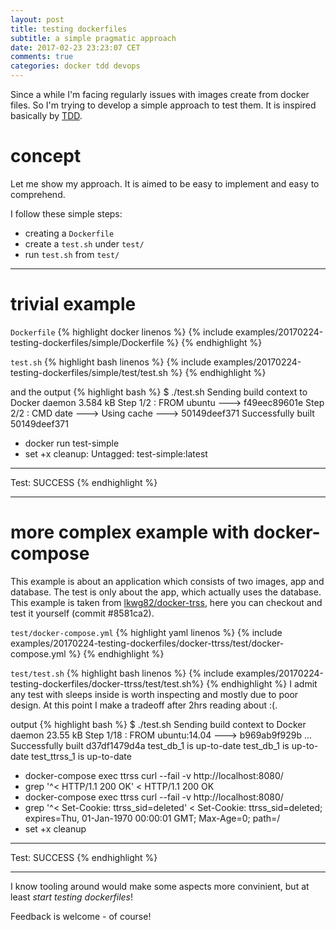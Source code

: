 ```yaml
---
layout: post
title: testing dockerfiles
subtitle: a simple pragmatic approach 
date: 2017-02-23 23:23:07 CET
comments: true
categories: docker tdd devops
---
```


Since a while I'm facing regularly issues with images create from docker files. 
So I'm trying to develop a simple approach to test them. It is inspired basically by 
<a href="https://www.martinfowler.com/bliki/TestDrivenDevelopment.html">TDD</a>.

# concept

Let me show my approach. It is aimed to be easy to implement and easy to comprehend.

I follow these simple steps:
- creating a `Dockerfile`
- create a `test.sh` under `test/`
- run `test.sh` from `test/`


-----

# trivial example

`Dockerfile`
{% highlight docker linenos %}
{% include examples/20170224-testing-dockerfiles/simple/Dockerfile %}
{% endhighlight %}

`test.sh`
{% highlight bash linenos %}
{% include examples/20170224-testing-dockerfiles/simple/test/test.sh %}
{% endhighlight %}
 
 and the output
{% highlight bash %}
$ ./test.sh 
Sending build context to Docker daemon 3.584 kB
Step 1/2 : FROM ubuntu
 ---> f49eec89601e
Step 2/2 : CMD date
 ---> Using cache
 ---> 50149deef371
Successfully built 50149deef371
+ docker run test-simple
+ set +x
cleanup: Untagged: test-simple:latest
---------
Test: SUCCESS
{% endhighlight %}

----
# more complex example with docker-compose

This example is about an application which consists of two images, app and database.
The test is only about the app, which actually uses the database. This example is taken from [lkwg82/docker-trss](https://github.com/lkwg82/docker-ttrss/tree/8581ca27e780af2cb1bf0f4673b329f37d52b23c), 
here you can checkout and test it yourself (commit #8581ca2). 

`test/docker-compose.yml`
{% highlight yaml linenos %}
{% include examples/20170224-testing-dockerfiles/docker-ttrss/test/docker-compose.yml %}
{% endhighlight %}


`test/test.sh`
{% highlight bash linenos %}
{% include examples/20170224-testing-dockerfiles/docker-ttrss/test/test.sh%}
{% endhighlight %}
I admit any test with sleeps inside is worth inspecting and mostly due to poor design. 
At this point I make a tradeoff after 2hrs reading about :(. 

output
{% highlight bash %}
$ ./test.sh 
Sending build context to Docker daemon 23.55 kB
Step 1/18 : FROM ubuntu:14.04
 ---> b969ab9f929b
...
Successfully built d37df1479d4a
test_db_1 is up-to-date
test_db_1 is up-to-date
test_ttrss_1 is up-to-date
+ docker-compose exec ttrss curl --fail -v http://localhost:8080/
+ grep '^< HTTP/1.1 200 OK'
< HTTP/1.1 200 OK
+ docker-compose exec ttrss curl --fail -v http://localhost:8080/
+ grep '^< Set-Cookie: ttrss_sid=deleted'
< Set-Cookie: ttrss_sid=deleted; expires=Thu, 01-Jan-1970 00:00:01 GMT; Max-Age=0; path=/
+ set +x
cleanup 
-------
Test: SUCCESS
{% endhighlight %}

----

I know tooling around would make some aspects more convinient, but at least *start testing dockerfiles*!

Feedback is welcome - of course!
